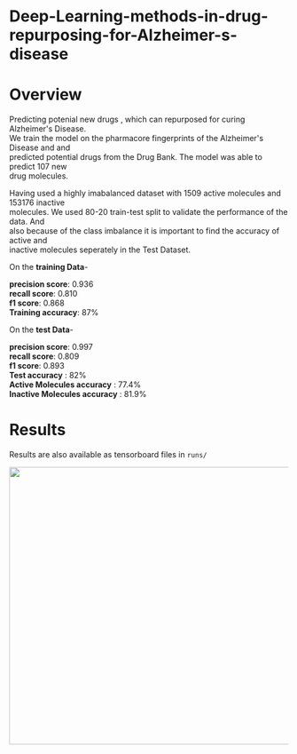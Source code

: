 # Deep-Learning-methods-in-drug-repurposing-for-Alzheimer-s-disease

# Overview
Predicting potenial new drugs , which can repurposed for curing Alzheimer's Disease. </br>
We train the model on the pharmacore fingerprints of the Alzheimer's Disease and and </br>
predicted potential drugs from the Drug Bank. The model was able to predict 107 new </br>
drug molecules. </br>

Having used a highly imabalanced dataset with 1509 active molecules and 153176 inactive </br>
molecules. We used 80-20 train-test split to validate the performance of the data. And </br>
also because of the class imbalance it is important to find the accuracy of active and </br>
inactive molecules seperately in the Test Dataset. 

On the **training Data**-

**precision score**: 0.936 </br>
**recall score**: 0.810 </br>
**f1 score**: 0.868 </br>
**Training accuracy**: 87% </br>

On the **test Data**-

**precision score**: 0.997 </br>
**recall score**: 0.809 </br>
**f1 score**: 0.893 </br>
**Test accuracy** : 82% </br>
**Active Molecules accuracy** : 77.4% </br>
**Inactive Molecules accuracy** : 81.9% </br>

# Results
Results are also available as tensorboard files in `runs/`

<img src="https://github.com/VIGNESHinZONE/Deep-Learning-methods-in-drug-repurposing-for-Alzheimer-s-disease/blob/master/results/Screenshot%20from%202020-05-04%2011-53-42.jpg" height="500" width="916">
